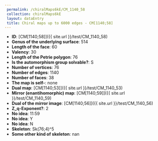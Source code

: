 ```yaml
--- 
 permalink: /chiralMaps6kE/CM_1140_58 
 collection: chiralMaps6kE
 layout: dataEntry
 title: Chiral maps up to 6000 edges - CM[1140;58]
---
```


- **ID**: [CM[1140;58]]({{ site.url }}/test/CM_1140_58)
- **Genus of the underlying surface**: 514
- **Length of the face**: 60
- **Valency**: 30
- **Length of the Petrie polygon**: 76
- **Is the automorphism group solvable?**: S
- **Number of vertices**: 76
- **Number of edges**: 1140
- **Number of faces**: 38
- **The map is self-**: none
- **Dual map**: [CM[1140;53]]({{ site.url }}/test/CM_1140_53)
- **Mirror (enantihomorphic) map**: [CM[1140;59]]({{ site.url }}/test/CM_1140_59)
- **Dual of the mirror image**: [CM[1140;56]]({{ site.url }}/test/CM_1140_56)
- **Z_q-Exponent?**: 2
- **No idea**:  11:59
- **No idea**: Y
- **No idea**: N
- **Skeleton**: Sk(76;4)^5
- **Some other kind of skeleton**: nan
